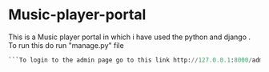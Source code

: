 # Music-player-portal
This is a Music player portal in which i have used the python and django .
To run this  do run "manage.py" file

```python manage.py runserver
```To login to the admin page go to this link http://127.0.0.1:8000/admin and enter your login```
